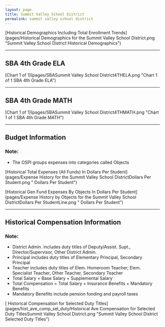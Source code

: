 ```yaml
---
layout: page
title: Summit Valley School District
permalink: summit valley school district
---
```



[Historical Demographics Including Total Enrollment Trends](pages/Historical Demographics for the Summit Valley School District.png "Summit Valley School District Historical Demographics")

___

## SBA 4th Grade ELA

[Chart 1 of 1](pages/SBASummit Valley School District4THELA.png "Chart 1 of 1 SBA 4th Grade ELA")


___

## SBA 4th Grade MATH

[Chart 1 of 1](pages/SBASummit Valley School District4THMATH.png "Chart 1 of 1 SBA 4th Grade MATH")


___

## Budget Information
### Note:
- The OSPI groups expenses into categories called Objects

[Historical Total Expenses (All Funds) In Dollars Per Student](pages/Expense History for the Summit Valley School DistrictDollars Per Student.png " Dollars Per Student")

[Historical Gen Fund Expenses By Objects In Dollars Per Student](pages/Expense History by Objects for the Summit Valley School DistrictDollars Per StudentLine.png " Dollars Per Student")


___

## Historical Compensation Information
### Note:
- District Admin. includes duty titles of Deputy/Assist. Supt., Director/Supervisor, Other District Admin.
- Principal includes duty titles of Elementary Principal, Secondary Principal
- Teacher includes duty titles of Elem. Homeroom Teacher, Elem. Specialist Teacher, Other Teacher, Secondary Teacher
- Total Salary = Base Salary + Supplemental Salary
- Total Compensation = Total Salary + Insurance Benefits + Mandatory Benefits
- Mandatory Benefits include pension funding and payroll taxes

[ Historical Compensation for Selected Duty Titles](pages/hist_ave_comp_sel_duty/Historical Ave Compensation for Selected Duty TitlesSummit Valley School District.png "Summit Valley School District Selected Duty Titles")

